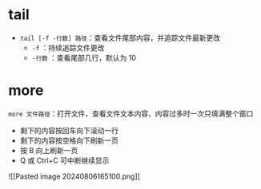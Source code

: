 # tail

* `tail [-f -行数] 路径`：查看文件尾部内容，并追踪文件最新更改
    *  `-f` ：持续追踪文件更改
    *  `-行数` ：查看尾部几行，默认为 10
# more

`more 文件路径`：打开文件，查看文件文本内容，内容过多时一次只填满整个窗口
* 剩下的内容按回车向下滚动一行
* 剩下的内容按空格向下刷新一页
* 按 B 向上刷新一页
* Q 或 Ctrl+C 可中断继续显示

![[Pasted image 20240806165100.png]]
